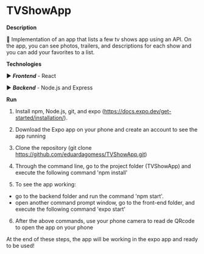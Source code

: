 # TVShowApp

**Description**

:pushpin: Implementation of an app that lists a few tv shows app using an API. On the app, you can see photos, trailers, and descriptions for each show and you can add your favorites to a list.

**Technologies**

:arrow_forward: ***Frontend*** - React 

:arrow_forward: ***Backend*** - Node.js and Express 

**Run**

1) Install npm, Node.js, git, and expo (https://docs.expo.dev/get-started/installation/).

2) Download the Expo app on your phone and create an account to see the app running

3) Clone the repository (git clone https://github.com/eduardagomess/TVShowApp.git)

4) Through the command line, go to the project folder (TVShowApp) and execute the following command 'npm install'

5) To see the app working:
- go to the backend folder and run the command 'npm start'. 
- open another command prompt window, go to the front-end folder, and execute the following command 'expo start'

6) After the above commands, use your  phone camera to read de QRcode to open the app on your phone

At the end of these steps, the app will be working in the expo app and ready to be used!
